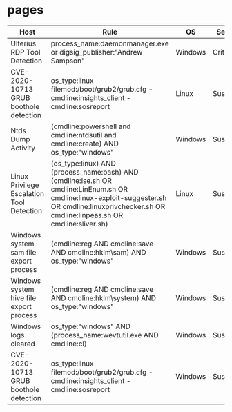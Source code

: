# pages

|Host                        |Rule                                                                |OS     | Severity  |
|---                         |---|---|---|
|Ulterius RDP Tool Detection | process_name:daemonmanager.exe or digsig_publisher:"Andrew Sampson"|Windows| Critical  |
|CVE-2020-10713 GRUB boothole detection| os_type:linux filemod:/boot/grub2/grub.cfg -cmdline:insights_client -cmdline:sosreport| Linux | Suspicious|
|Ntds Dump Activity|(cmdline:powershell and cmdline:ntdsutil and cmdline:create) AND os_type:"windows"|Windows|Suspicious|
|Linux Privilege Escalation Tool Detection|(os_type:linux) AND (process_name:bash) AND (cmdline:lse.sh OR cmdline:LinEnum.sh OR cmdline:linux-exploit-suggester.sh OR cmdline:linuxprivchecker.sh OR cmdline:linpeas.sh OR cmdline:sliver.sh)|Linux|Suspicious|
|Windows system sam file export process|(cmdline:reg AND cmdline:save AND cmdline:hklm\sam) AND os_type:"windows"|Windows|Suspicious|
|Windows system hive file export process|(cmdline:reg AND cmdline:save AND cmdline:hklm\system) AND os_type:"windows"|Windows|Suspicious|
|Windows logs cleared| os_type:"windows" AND (process_name:wevtutil.exe AND cmdline:cl)|Windows|Suspicious|
|CVE-2020-10713 GRUB boothole detection|os_type:linux filemod:/boot/grub2/grub.cfg -cmdline:insights_client -cmdline:sosreport|Windows|Suspicios|
